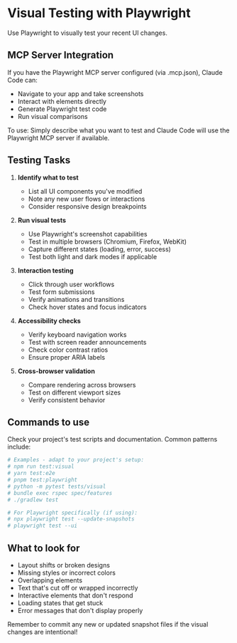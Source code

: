 # Visual Testing with Playwright

Use Playwright to visually test your recent UI changes.

## MCP Server Integration

If you have the Playwright MCP server configured (via .mcp.json), Claude Code can:
- Navigate to your app and take screenshots
- Interact with elements directly
- Generate Playwright test code
- Run visual comparisons

To use: Simply describe what you want to test and Claude Code will use the Playwright MCP server if available.

## Testing Tasks

1. **Identify what to test**
   - List all UI components you've modified
   - Note any new user flows or interactions
   - Consider responsive design breakpoints

2. **Run visual tests**
   - Use Playwright's screenshot capabilities
   - Test in multiple browsers (Chromium, Firefox, WebKit)
   - Capture different states (loading, error, success)
   - Test both light and dark modes if applicable

3. **Interaction testing**
   - Click through user workflows
   - Test form submissions
   - Verify animations and transitions
   - Check hover states and focus indicators

4. **Accessibility checks**
   - Verify keyboard navigation works
   - Test with screen reader announcements
   - Check color contrast ratios
   - Ensure proper ARIA labels

5. **Cross-browser validation**
   - Compare rendering across browsers
   - Test on different viewport sizes
   - Verify consistent behavior

## Commands to use

Check your project's test scripts and documentation. Common patterns include:

```bash
# Examples - adapt to your project's setup:
# npm run test:visual
# yarn test:e2e
# pnpm test:playwright
# python -m pytest tests/visual
# bundle exec rspec spec/features
# ./gradlew test

# For Playwright specifically (if using):
# npx playwright test --update-snapshots
# playwright test --ui
```

## What to look for

- Layout shifts or broken designs
- Missing styles or incorrect colors
- Overlapping elements
- Text that's cut off or wrapped incorrectly
- Interactive elements that don't respond
- Loading states that get stuck
- Error messages that don't display properly

Remember to commit any new or updated snapshot files if the visual changes are intentional!